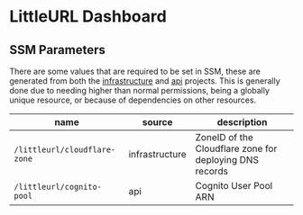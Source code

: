 # LittleURL Dashboard

## SSM Parameters

There are some values that are required to be set in SSM, these are generated from both the
[infrastructure](https://github.com/DeltaByte/littleurl-infrastructure) and
[api](https://github.com/DeltaByte/littleurl-api) projects. This is generally done due to needing higher than
normal permissions, being a globally unique resource, or because of dependencies on other resources.

| name                         | source         | description                                             |
| ---------------------------- | -------------- | ------------------------------------------------------- |
| `/littleurl/cloudflare-zone` | infrastructure | ZoneID of the Cloudflare zone for deploying DNS records |
| `/littleurl/cognito-pool`    | api            | Cognito User Pool ARN                                   |

